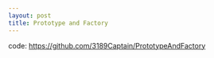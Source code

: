 ```yaml
---
layout: post
title: Prototype and Factory
---
```


code: https://github.com/3189Captain/PrototypeAndFactory